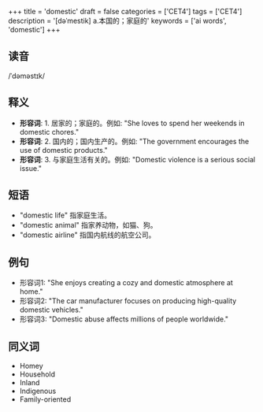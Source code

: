+++
title = 'domestic'
draft = false
categories = ['CET4']
tags = ['CET4']
description = '[dəˈmestik] a.本国的；家庭的'
keywords = ['ai words', 'domestic']
+++

## 读音
/ˈdəməstɪk/

## 释义
- **形容词**: 1. 居家的；家庭的。例如: "She loves to spend her weekends in domestic chores."  
- **形容词**: 2. 国内的；国内生产的。例如: "The government encourages the use of domestic products." 
- **形容词**: 3. 与家庭生活有关的。例如: "Domestic violence is a serious social issue." 

## 短语
- "domestic life" 指家庭生活。
- "domestic animal" 指家养动物，如猫、狗。
- "domestic airline" 指国内航线的航空公司。

## 例句
- 形容词1: "She enjoys creating a cozy and domestic atmosphere at home."
- 形容词2: "The car manufacturer focuses on producing high-quality domestic vehicles."
- 形容词3: "Domestic abuse affects millions of people worldwide."

## 同义词
- Homey
- Household
- Inland
- Indigenous
- Family-oriented
